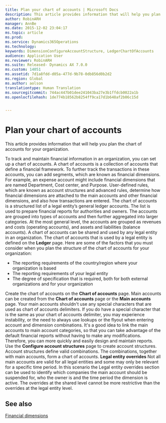 ```yaml
---
title: Plan your chart of accounts | Microsoft Docs
description: This article provides information that will help you plan the chart of accounts for your organization.
author: RobinARH
manager: AnnBe
ms.date: 2015-12-02 23:04:17
ms.topic: article
ms.prod: 
ms.service: Dynamics365Operations
ms.technology: 
keywords: DimensionConfigureAccountStructure, LedgerChartOfAccounts
audience: Application User
ms.reviewer: RobinARH
ms.suite: Released- Dynamics AX 7.0.0
ms.custom: 14051
ms.assetid: 7d1a8fdd-d05a-477d-9b78-0db856d0b2d2
ms.region: Global
ms.author: aolson
translationtype: Human Translation
ms.sourcegitcommit: 744ac447b01dee241043ba27e3b1ffdcb0022a1b
ms.openlocfilehash: 1de774b18562b8254ff9ca17d1b648af2b06c15d


---
```


# <a name="plan-your-chart-of-accounts"></a>Plan your chart of accounts

This article provides information that will help you plan the chart of accounts for your organization.

To track and maintain financial information in an organization, you can set up a chart of accounts. A chart of accounts is a collection of accounts that define a financial framework. To further track the transactions in these accounts, you can add segments, which are known as financial dimensions. For example, an expense account might include financial dimensions that are named Department, Cost center, and Purpose. User-defined rules, which are known as account structures and advanced rules, determine how financial dimensions are attached to the main accounts and other financial dimensions, and also how transactions are entered. The chart of accounts is a structured list of a legal entity’s general ledger accounts. The list is used to prepare financial reports for authorities and owners. The accounts are grouped into types of accounts and then further aggregated into larger categories. At the most general level, the accounts are grouped as revenues and costs (operating accounts), and assets and liabilities (balance accounts). A chart of accounts can be shared and used by any legal entity in an organization. The chart of accounts that is used by a legal entity is defined on the **Ledger** page. Here are some of the factors that you must consider when you plan the structure of the chart of accounts for your organization:

-   The reporting requirements of the country/region where your organization is based
-   The reporting requirements of your legal entity
-   The degree of specification that is required, both for both external organizations and for your organization

Create the chart of accounts on the **Chart of accounts** page. Main accounts can be created from the **Chart of accounts** page or the **Main accounts** page. Your main accounts shouldn't use any special characters that are used as chart of accounts delimiters. If you do have a special character that is the same as your chart of accounts delimiter, you may experience instability, or the need to always use lookups or the flyout when entering account and dimension combinations. It's a good idea to link the main accounts to main account categories, so that you can take advantage of the default financial reports without having to make any modifications. Therefore, you can more quickly and easily design and maintain reports. Use the **Configure account structures** page to create account structures. Account structures define valid combinations. The combinations, together with main accounts, form a chart of accounts. **Legal entity overrides** Not all main accounts are valid for all legal entities and some may only be relevant for a specific time period. In this scenario the Legal entity overrides section can be used to identify which companies the main account should be suspended for, who the owner is and the time period the dimension is active. The overrides at the shared level cannot be more restrictive than the overrides at the legal entity level.

<a name="see-also"></a>See also
--------

[Financial dimensions](https://docs.microsoft.com/en-us/dynamics365/operations/financials/general-ledger/financial-dimensions)




<!--HONumber=Feb17_HO3-->



